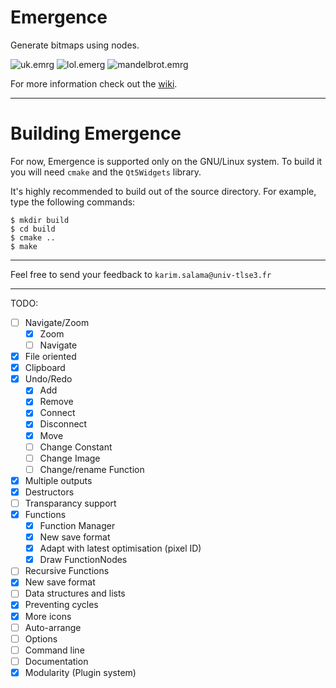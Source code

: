 # Emergence
Generate bitmaps using nodes.

![uk.emrg](https://image.ibb.co/eCYhey/uk2.png)
![lol.emerg](https://i.imgur.com/dY8D2aa.png)
![mandelbrot.emrg](https://i.imgur.com/1fQAxWw.png)

For more information check out the [wiki](https://github.com/elirovi/Emergence/wiki).

---

# Building Emergence
For now, Emergence is supported only on the GNU/Linux system. To build it you will need `cmake` and the `Qt5Widgets` library.

It's highly recommended to build out of the source directory. For example, type the following commands:

    $ mkdir build
	$ cd build
	$ cmake ..
	$ make

---

Feel free to send your feedback to `karim.salama@univ-tlse3.fr`

---

TODO:
- [ ] Navigate/Zoom
  - [x] Zoom
  - [ ] Navigate
- [x] File oriented
- [x] Clipboard
- [x] Undo/Redo
  - [x] Add
  - [x] Remove
  - [x] Connect
  - [x] Disconnect
  - [x] Move
  - [ ] Change Constant
  - [ ] Change Image
  - [ ] Change/rename Function
- [x] Multiple outputs
- [x] Destructors
- [ ] Transparancy support
- [x] Functions
  - [x] Function Manager
  - [x] New save format
  - [x] Adapt with latest optimisation (pixel ID)
  - [x] Draw FunctionNodes
- [ ] Recursive Functions
- [x] New save format
- [ ] Data structures and lists
- [x] Preventing cycles
- [x] More icons
- [ ] Auto-arrange
- [ ] Options
- [ ] Command line
- [ ] Documentation
- [x] Modularity (Plugin system)
